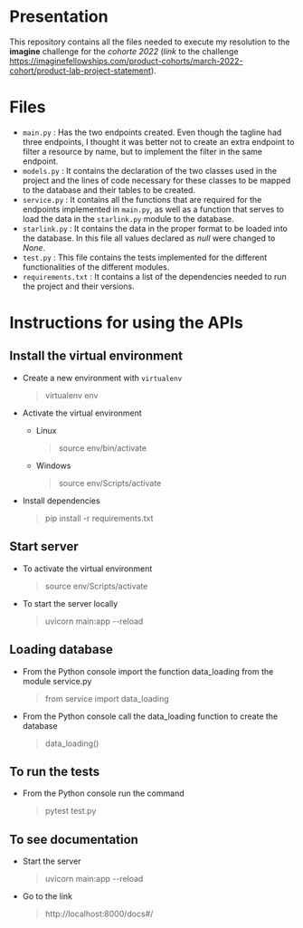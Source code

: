 # Presentation

This repository contains all the files needed to execute my resolution to the **imagine** challenge for the _cohorte 2022_ (_link_ to the challenge https://imaginefellowships.com/product-cohorts/march-2022-cohort/product-lab-project-statement).

# Files

- `main.py` : Has the two endpoints created. Even though the tagline had three endpoints, I thought it was better not to create an extra endpoint to filter a resource by name, but to implement the filter in the same endpoint.
- `models.py` : It contains the declaration of the two classes used in the project and the lines of code necessary for these classes to be mapped to the database and their tables to be created.
- `service.py` : It contains all the functions that are required for the endpoints implemented in `main.py`, as well as a function that serves to load the data in the `starlink.py` module to the database.
- `starlink.py` : It contains the data in the proper format to be loaded into the database. In this file all values declared as _null_ were changed to _None_.
- `test.py` : This file contains the tests implemented for the different functionalities of the different modules.
- `requirements.txt` : It contains a list of the dependencies needed to run the project and their versions.

# Instructions for using the APIs

## Install the virtual environment

- Create a new environment with `virtualenv`

  > virtualenv env

- Activate the virtual environment

  - Linux

    > source env/bin/activate

  - Windows

    > source env/Scripts/activate

- Install dependencies

  > pip install -r requirements.txt

## Start server

- To activate the virtual environment

  > source env/Scripts/activate

- To start the server locally

  > uvicorn main:app --reload

## Loading database

- From the Python console import the function data_loading from the module service.py

  > from service import data_loading

- From the Python console call the data_loading function to create the database

  > data_loading()

## To run the tests

- From the Python console run the command

  > pytest test.py

## To see documentation

- Start the server

  > uvicorn main:app --reload

- Go to the link

  > http://localhost:8000/docs#/
